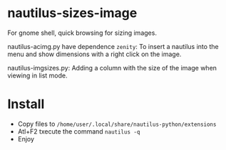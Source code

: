 # nautilus-sizes-image 
For gnome shell, quick browsing for sizing images.

nautilus-acimg.py have dependence `zenity`:
To insert a nautilus into the menu and show dimensions with a right click on the image. 

nautilus-imgsizes.py:
Adding a column with the size of the image when viewing in list mode.

# Install

  * Copy files to `/home/user/.local/share/nautilus-python/extensions`
  * Atl+F2 txecute the command `nautilus -q`
  * Enjoy

